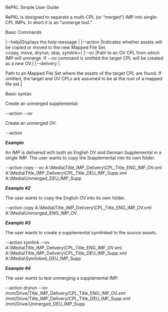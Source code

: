 ﻿RePKL Simple User Guide

RePKL is designed to separate a multi-CPL (or “merged”) IMP into single-CPL IMPs. In short it is an “unmerge tool.”

Basic Commands

|--help|Displays the help message |
|--action <action>|Indicates whether assets will be copied or moved to the new Mapped File Set.<br><copy, move, dryrun, skip, symlink>|
|--ov <path to OV CPL xml>|Path to an OV CPL from which IMP will unmerge. If --ov command is omitted the target CPL will be created as a new OV.|
|--delivery <path to the delivery>|<p>Path to an Mapped File Set where the assets of the target CPL are found. If omitted, the target and OV CPLs are assumed to be at the root of a mapped file set.|

Basic syntax

Create an unmerged supplemental:

--action <action> --ov <path to OV CPL xml> <path to supplemental CPL xml> <destination of unmerged supplemental>

Create an unmerged OV:

--action <action> <path to OV xml> <destination of unmerged OV IMP>

***Example***

An IMP is delivered with both an English OV and German Supplemental in a single IMP. The user wants to copy the Supplemental into its own folder.

--action copy --ov A:\Media\Title\_IMP\_Delivery\CPL\_Title\_ENG\_IMF\_OV.xml A:\Media\Title\_IMP\_Delivery\CPL\_Title\_DEU\_IMF\_Supp.xml A:\Media\Unmerged\_DEU\_IMP\_Supp

***Example #2***

The user wants to copy the English OV into its own folder.

--action copy A:\Media\Title\_IMP\_Delivery\CPL\_Title\_ENG\_IMF\_OV.xml A:\Media\Unmerged\_ENG\_IMP\_OV

***Example #3***

The user wants to create a supplemental symlinked to the source assets.

--action symlink --ov A:\Media\Title\_IMP\_Delivery\CPL\_Title\_ENG\_IMF\_OV.xml A:\Media\Title\_IMP\_Delivery\CPL\_Title\_DEU\_IMF\_Supp.xml A:\Media\Symlinked\_DEU\_IMP\_Supp

***Example #4***

The user wants to test unmerging a supplemental IMP.

--action dryrun --ov /mnt/Drive/Title\_IMP\_Delivery/CPL\_Title\_ENG\_IMF\_OV.xml /mnt/Drive/Title\_IMP\_Delivery/CPL\_Title\_DEU\_IMF\_Supp.xml /mnt/Drive/Unmerged\_DEU\_IMP\_Supp







